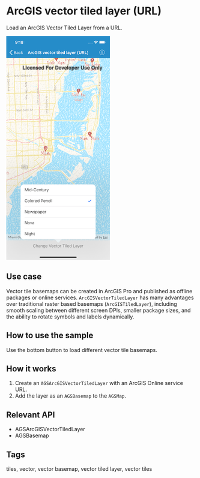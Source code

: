 # ArcGIS vector tiled layer (URL)

Load an ArcGIS Vector Tiled Layer from a URL.

![ArcGIS vector tiled layer (URL) sample](vector-tiled-layer-url.png)

## Use case

Vector tile basemaps can be created in ArcGIS Pro and published as offline packages or online services. `ArcGISVectorTiledLayer` has many advantages over traditional raster based basemaps (`ArcGISTiledLayer`), including smooth scaling between different screen DPIs, smaller package sizes, and the ability to rotate symbols and labels dynamically.

## How to use the sample

Use the bottom button to load different vector tile basemaps.

## How it works

1. Create an `AGSArcGISVectorTiledLayer` with an ArcGIS Online service URL.
2. Add the layer as an `AGSBasemap` to the `AGSMap`.

## Relevant API

* AGSArcGISVectorTiledLayer
* AGSBasemap

## Tags

tiles, vector, vector basemap, vector tiled layer, vector tiles
